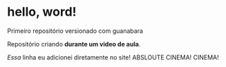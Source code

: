 # hello, word!
 Primeiro repositório versionado com guanabara

 Repositório criando **durante um video de aula**.

*Essa* linha eu adicionei diretamente no site! ABSLOUTE CINEMA! CINEMA!
